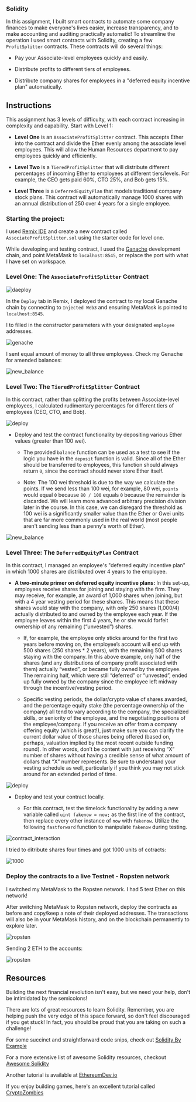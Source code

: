 ### Solidity

In this assignment, I built smart contracts to automate some company finances to make everyone's lives easier, increase transparency, and to make accounting and auditing practically automatic! To streamline the operation I used smart contracts with Solidity, creating a few `ProfitSplitter` contracts. These contracts will do several things:

* Pay your Associate-level employees quickly and easily.

* Distribute profits to different tiers of employees.

* Distribute company shares for employees in a "deferred equity incentive plan" automatically.

## Instructions

This assignment has 3 levels of difficulty, with each contract increasing in complexity and capability. Start with Level 1:

* **Level One** is an `AssociateProfitSplitter` contract. This accepts Ether into the contract and divide the Ether evenly among the associate level employees. This will allow the Human Resources department to pay employees quickly and efficiently.

* **Level Two** is a `TieredProfitSplitter` that will distribute different percentages of incoming Ether to employees at different tiers/levels. For example, the CEO gets paid 60%, CTO 25%, and Bob gets 15%.

* **Level Three** is a `DeferredEquityPlan` that models traditional company stock plans. This contract will automatically manage 1000 shares with an annual distribution of 250 over 4 years for a single employee.

### Starting the project:

I used [Remix IDE](https://remix.ethereum.org) and create a new contract called `AssociateProfitSplitter.sol` using the starter code for level one.

While developing and testing contract, I used the [Ganache](https://www.trufflesuite.com/ganache) development chain, and point MetaMask to `localhost:8545`, or replace the port with what I have set on workspace.

### Level One: The `AssociateProfitSplitter` Contract

![daeploy](AssociateProfitSplitter.sol/deploy.png)

In the `Deploy` tab in Remix, I deployed the contract to my local Ganache chain by connecting to `Injected Web3` and ensuring MetaMask is pointed to `localhost:8545`.

I to filled in the constructor parameters with your designated `employee` addresses. 

![genache](AssociateProfitSplitter.sol/genache.png)

I sent equal amount of money to all three employees. Check my Genache for amended balances: 

![new_balance](AssociateProfitSplitter.sol/new_balance.png)



### Level Two: The `TieredProfitSplitter` Contract

In this contract, rather than splitting the profits between Associate-level employees, I calculated rudimentary percentages for different tiers of employees (CEO, CTO, and Bob).

![deploy](TieredProfitSplitter.sol/deploy.png)

* Deploy and test the contract functionality by depositing various Ether values (greater than 100 wei).

  * The provided `balance` function can be used as a test to see if the logic you have in the `deposit` function is valid. Since all of the Ether should be transferred to employees, this function should always return `0`, since the contract should never store Ether itself.

  * Note: The 100 wei threshold is due to the way we calculate the points. If we send less than 100 wei, for example, 80 wei, `points` would equal `0` because `80 / 100` equals `0` because the remainder is discarded. We will learn more advanced arbitrary precision division later in the course. In this case, we can disregard the threshold as 100 wei is a significantly smaller value than the Ether or Gwei units that are far more commonly used in the real world (most people aren't sending less than a penny's worth of Ether).

![new_balance](TieredProfitSplitter.sol/new_balance.png)

### Level Three: The `DeferredEquityPlan` Contract

In this contract, I managed an employee's "deferred equity incentive plan" in which 1000 shares are distributed over 4 years to the employee. 

* **A two-minute primer on deferred equity incentive plans:** In this set-up, employees receive shares for joining and staying with the firm. They may receive, for example, an award of 1,000 shares when joining, but with a 4 year vesting period for these shares. This means that these shares would stay with the company, with only 250 shares (1,000/4) actually distributed to and owned by the employee each year. If the employee leaves within the first 4 years, he or she would forfeit ownership of any remaining (“unvested”) shares.

  * If, for example, the employee only sticks around for the first two years before moving on, the employee’s account will end up with 500 shares (250 shares * 2 years), with the remaining 500 shares staying with the company. In this above example, only half of the shares (and any distributions of company profit associated with them) actually “vested”, or became fully owned by the employee. The remaining half, which were still “deferred” or “unvested”, ended up fully owned by the company since the employee left midway through the incentive/vesting period.

  * Specific vesting periods, the dollar/crypto value of shares awarded, and the percentage equity stake (the percentage ownership of the company) all tend to vary according to the company, the specialized skills, or seniority of the employee, and the negotiating positions of the employee/company. If you receive an offer from a company offering equity (which is great!), just make sure you can clarify the current dollar value of those shares being offered (based on, perhaps, valuation implied by the most recent outside funding round). In other words, don’t be content with just receiving “X” number of shares without having a credible sense of what amount of dollars that “X” number represents. Be sure to understand your vesting schedule as well, particularly if you think you may not stick around for an extended period of time.

![deploy](DeferredEquityPlan.sol/deploy.png)

* Deploy and test your contract locally.

  * For this contract, test the timelock functionality by adding a new variable called `uint fakenow = now;` as the first line of the contract, then replace every other instance of `now` with `fakenow`. Utilize the following `fastforward` function to manipulate `fakenow` during testing.

![contract_interaction](DeferredEquityPlan.sol/contract_interaction.png)

I tried to ditribute shares four times and got 1000 units of cotracts: 

![1000](DeferredEquityPlan.sol/1000.png)

### Deploy the contracts to a live Testnet - Ropsten network

I switched my MetaMask to the Ropsten network. I had 5 test Ether on this network!

After switching MetaMask to Ropsten network, deploy the contracts as before and copy/keep a note of their deployed addresses. The transactions will also be in your MetaMask history, and on the blockchain permanently to explore later.

![ropsten](Ropsten/ropsten.png)

Sending 2 ETH to the accounts: 

![ropsten](Ropsten/2.png)


## Resources

Building the next financial revolution isn't easy, but we need your help, don't be intimidated by the semicolons!

There are lots of great resources to learn Solidity. Remember, you are helping push the very edge of this space forward,
so don't feel discouraged if you get stuck! In fact, you should be proud that you are taking on such a challenge!

For some succinct and straightforward code snips, check out [Solidity By Example](https://github.com/raineorshine/solidity-by-example)

For a more extensive list of awesome Solidity resources, checkout [Awesome Solidity](https://github.com/bkrem/awesome-solidity)

Another tutorial is available at [EthereumDev.io](https://ethereumdev.io/)

If you enjoy building games, here's an excellent tutorial called [CryptoZombies](https://cryptozombies.io/)

